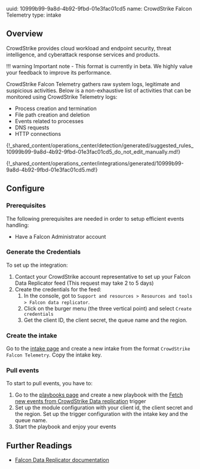 uuid: 10999b99-9a8d-4b92-9fbd-01e3fac01cd5
name: CrowdStrike Falcon Telemetry
type: intake

## Overview

CrowdStrike provides cloud workload and endpoint security, threat intelligence, and cyberattack response services and products.

!!! warning
    Important note - This format is currently in beta. We highly value your feedback to improve its performance.

CrowdStrike Falcon Telemetry gathers raw system logs, legitimate and suspicious activities. Below is a non-exhaustive list of activities that can be monitored using CrowdStrike Telemetry logs:

- Process creation and termination
- File path creation and deletion
- Events related to processes
- DNS requests
- HTTP connections

{!_shared_content/operations_center/detection/generated/suggested_rules_10999b99-9a8d-4b92-9fbd-01e3fac01cd5_do_not_edit_manually.md!}

{!_shared_content/operations_center/integrations/generated/10999b99-9a8d-4b92-9fbd-01e3fac01cd5.md!}

## Configure


### Prerequisites
The following prerequisites are needed in order to setup efficient events handling:

- Have a Falcon Administrator account

### Generate the Credentials

To set up the integration:

1. Contact your CrowdStrike account representative to set up your Falcon Data Replicator feed (This request may take 2 to 5 days)
2. Create the credentials for the feed:
   1. In the console, got to `Support and resources > Resources and tools > Falcon data replicator`.
   2. Click on the burger menu (the three vertical point) and select `Create credentials`
   3. Get the client ID, the client secret, the queue name and the region.


### Create the intake

Go to the [intake page](https://app.sekoia.io/operations/intakes) and create a new intake from the format `CrowdStrike Falcon Telemetry`. Copy the intake key.


### Pull events

To start to pull events, you have to:

1. Go to the [playbooks page](https://app.sekoia.io/operations/playbooks) and create a new playbook with the [Fetch new events from CrowdStrike Data replication](../../../automate/library/crowdstrike.md) trigger
2. Set up the module configuration with your client id, the client secret and the region. Set up the trigger configuration with the intake key and the queue name.
3. Start the playbook and enjoy your events

## Further Readings

- [Falcon Data Replicator documentation](https://falcon.eu-1.crowdstrike.com/documentation/9/falcon-data-replicator#falcon-data-replicator-setup)

